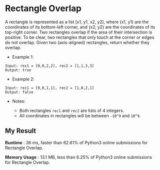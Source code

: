 # Rectangle Overlap

A rectangle is represented as a list [x1, y1, x2, y2], where (x1, y1) are the coordinates of its bottom-left corner, and (x2, y2) are the coordinates of its top-right corner.
Two rectangles overlap if the area of their intersection is positive.  To be clear, two rectangles that only touch at the corner or edges do not overlap.
Given two (axis-aligned) rectangles, return whether they overlap.

- Example 1:

```
Input: rec1 = [0,0,2,2], rec2 = [1,1,3,3]
Output: true
```

- Example 2:

```
Input: rec1 = [0,0,1,1], rec2 = [1,0,2,1]
Output: false
```

- Notes:

  - Both rectangles `rec1` and `rec2` are lists of 4 integers.
  - All coordinates in rectangles will be between `-10^9` and `10^9`.
  
  
## My Result
  
**Runtime** : 36 ms, faster than 62.61% of Python3 online submissions for Rectangle Overlap.

**Memory Usage** : 13.1 MB, less than 6.25% of Python3 online submissions for Rectangle Overlap.
